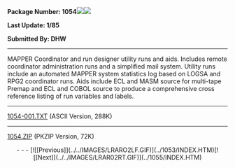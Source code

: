 <x-sas-window top="114" bottom="768" left="16" right="546">



<b>Package Number: 1054</b>![](../../IMAGES/OS2200.JPG)![](../../IMAGES/MAPPER.JPG)


<b>Last Update: 1/85</b>


<b>Submitted By: DHW</b>


&#10;
- - -
MAPPER Coordinator and run designer utility runs and aids. Includes
remote coordinator administration runs and a simplified mail system.
Utility runs include an automated MAPPER system statistics log based
on LOGSA and RPG2 coordinator runs. Aids include ECL and MASM source
for multi-tape Premap and ECL and COBOL source to produce a
comprehensive cross reference listing of run variables and labels.


&#10;
- - -
[1054-001.TXT](1054-001.TXT)
(ASCII Version, 288K)


&#10;
- - -
[1054.ZIP](1054.ZIP)
(PKZIP Version, 72K)

<center>
- - -
[![[Previous]](../../IMAGES/LRARO2LF.GIF)](../1053/INDEX.HTM)[![[Next]](../../IMAGES/LRAR02RT.GIF)](../1055/INDEX.HTM)
</center>


</x-sas-window>